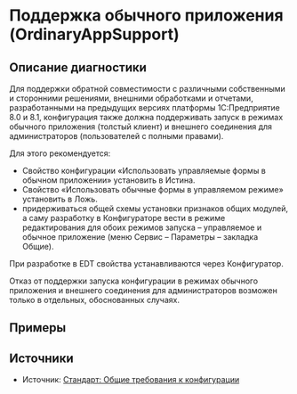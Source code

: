 # Поддержка обычного приложения (OrdinaryAppSupport)

<!-- Блоки выше заполняются автоматически, не трогать -->
## Описание диагностики
<!-- Описание диагностики заполняется вручную. Необходимо понятным языком описать смысл и схему работу -->
Для поддержки обратной совместимости с различными собственными и сторонними решениями, внешними обработками и отчетами, 
разработанными на предыдущих версиях платформы 1С:Предприятие 8.0 и 8.1, конфигурация также должна поддерживать запуск 
в режимах обычного приложения (толстый клиент) и внешнего соединения для администраторов (пользователей с полными правами). 

Для этого рекомендуется:

* Свойство конфигурации «Использовать управляемые формы в обычном приложении» установить в Истина.
* Свойство «Использовать обычные формы в управляемом режиме» установить в Ложь.
* придерживаться общей схемы установки признаков общих модулей, а саму разработку в Конфигураторе вести в режиме 
редактирования для обоих режимов запуска – управляемое и обычное приложение (меню Сервис – Параметры – закладка Общие).

При разработке в EDT свойства устанавливаются через Конфигуратор.

Отказ от поддержки запуска конфигурации в режимах обычного приложения и внешнего соединения для администраторов возможен 
только в отдельных, обоснованных случаях.

## Примеры
<!-- В данном разделе приводятся примеры, на которые диагностика срабатывает, а также можно привести пример, как можно исправить ситуацию -->

## Источники
<!-- Необходимо указывать ссылки на все источники, из которых почерпнута информация для создания диагностики -->

* Источник: [Стандарт: Общие требования к конфигурации](https://its.1c.ru/db/v8std#content:467:hdoc)
